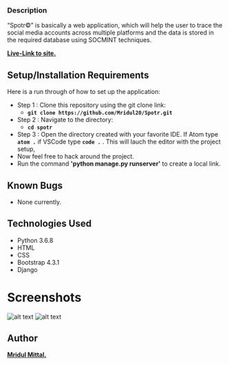 ### Description


“Spotr©” is basically a web application, which will help the user to trace the social media accounts across multiple platforms and the data is stored in the required database using SOCMINT techniques.

**[Live-Link to site.](http://spotr.pythonanywhere.com/)**

## Setup/Installation Requirements
Here is a run through of how to set up the application:
* Step 1 : Clone this repository using the git clone link:
  * **`git clone https://github.com/Mridul20/Spotr.git`**
* Step 2 : Navigate to the directory:
  * **`cd spotr`**
* Step 3 : Open the directory created with your favorite IDE. If Atom type **`atom .`** if VSCode type **`code .`** . This will lauch the editor with the project setup,
* Now feel free to hack around the project.
* Run the command **'python manage.py runserver'** to create a local link.

## Known Bugs
* None currently.


## Technologies Used

- Python 3.6.8
- HTML
- CSS
- Bootstrap 4.3.1
- Django


# Screenshots

![alt text](https://github.com/Mridul20/titanic-survival-checker/blob/main/static/ss1.JPG)
![alt text](https://github.com/Mridul20/titanic-survival-checker/blob/main/static/ss2.JPG)


## Author
 **[Mridul Mittal.](https://github.com/Mridul20)**
